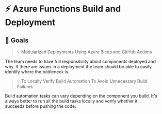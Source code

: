# :zap: Azure Functions Build and Deployment

## :rocket: Goals

> :bulb: Modularized Deployments Using Azure Bicep and GitHub Actions

The team needs to have full responsibility about components deployed and why. If there are issues in a deployment the team should be able to easily 
identify where the bottleneck is.

> :bulb: To Locally Verify Build Automation To Avoid Unnecessary Build Failures

Build automation tasks can vary depending on the component you build. It's always better to run all the build tasks locally and verify whether it succeeds before pushing
the code.
